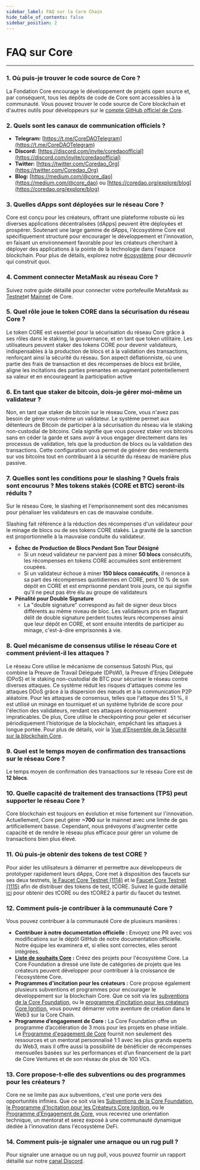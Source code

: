 ```yaml
---
sidebar_label: FAQ sur la Core Chain
hide_table_of_contents: false
sidebar_position: 2
---
```


# FAQ sur Core

---

### 1. Où puis-je trouver le code source de Core ?

La Fondation Core encourage le développement de projets open source et, par conséquent, tous les dépôts de code de Core sont accessibles à la communauté. Vous pouvez trouver le code source de Core blockchain et d'autres outils pour développeurs sur le [compte GitHub officiel de Core](https://github.com/coredao-org).

### 2. Quels sont les canaux de communication officiels ?

- **Telegram:** [https://t.me/CoreDAOTelegram](https://t.me/CoreDAOTelegram)
- **Discord:** [https://discord.com/invite/coredaoofficial](https://discord.com/invite/coredaoofficial)
- **Twitter:** [https://twitter.com/Coredao_Org](https://twitter.com/Coredao_Org)
- **Blog:** [https://medium.com/@core_dao](https://medium.com/@core_dao) ou [https://coredao.org/explore/blog](https://coredao.org/explore/blog)

<!-- ### 3. How to query the current system parameters?
     -->

### 3. Quelles dApps sont déployées sur le réseau Core ?

Core est conçu pour les créateurs, offrant une plateforme robuste où les diverses applications décentralisées (dApps) peuvent être déployées et prospérer. Soutenant une large gamme de dApps, l'écosystème Core est spécifiquement structuré pour encourager le développement et l'innovation, en faisant un environnement favorable pour les créateurs cherchant à déployer des applications à la pointe de la technologie dans l'espace blockchain. Pour plus de détails, explorez notre [écosystème](https://coredao.org/explore/ecosystem) pour découvrir qui construit quoi.

### 4. Comment connecter MetaMask au réseau Core ?

Suivez notre guide détaillé pour connecter votre portefeuille MetaMask au [Testnet](../Dev-Guide/core-wallet-config.md)et [Mainnet](../Dev-Guide/core-mainnet-wallet-config.md) de Core.

### 5. Quel rôle joue le token CORE dans la sécurisation du réseau Core ?

Le token CORE est essentiel pour la sécurisation du réseau Core grâce à ses rôles dans le staking, la gouvernance, et en tant que token utilitaire. Les utilisateurs peuvent staker des tokens CORE pour devenir validateurs, indispensables à la production de blocs et à la validation des transactions, renforçant ainsi la sécurité du réseau. Son aspect déflationniste, où une partie des frais de transaction et des récompenses de blocs est brûlée, aligne les incitations des parties prenantes en augmentant potentiellement sa valeur et en encourageant la participation active

### 6. En tant que staker de bitcoin, dois-je gérer moi-même un validateur ?

Non, en tant que staker de bitcoin sur le réseau Core, vous n'avez pas besoin de gérer vous-même un validateur. Le système permet aux détenteurs de Bitcoin de participer à la sécurisation du réseau via le staking non-custodial de bitcoins. Cela signifie que vous pouvez staker vos bitcoins sans en céder la garde et sans avoir à vous engager directement dans les processus de validation, tels que la production de blocs ou la validation des transactions. Cette configuration vous permet de générer des rendements sur vos bitcoins tout en contribuant à la sécurité du réseau de manière plus passive.

### 7. Quelles sont les conditions pour le slashing ? Quels frais sont encourus ? Mes tokens stakés (CORE et BTC) seront-ils réduits ?

Sur le réseau Core, le slashing et l'emprisonnement sont des mécanismes pour pénaliser les validateurs en cas de mauvaise conduite.

Slashing fait référence à la réduction des récompenses d'un validateur pour le minage de blocs ou de ses tokens CORE stakés. La gravité de la sanction est proportionnelle à la mauvaise conduite du validateur.

- **Échec de Production de Blocs Pendant Son Tour Désigné**
    - Si un nœud validateur ne parvient pas à miner **50 blocs** consécutifs, les récompenses en tokens CORE accumulées sont entièrement coupées.
    - Si un validateur échoue à miner **150 blocs consécutifs**, il renonce à sa part des récompenses quotidiennes en CORE, perd 10 % de son dépôt en CORE et est emprisonné pendant trois jours, ce qui signifie qu'il ne peut pas être élu au groupe de validateurs
- **Pénalité pour Double Signature**
    - La "double signature" correspond au fait de signer deux blocs différents au même niveau de bloc. Les validateurs pris en flagrant délit de double signature perdent toutes leurs récompenses ainsi que leur dépôt en CORE, et sont ensuite interdits de participer au minage, c'est-à-dire emprisonnés à vie.

### 8. Quel mécanisme de consensus utilise le réseau Core et comment prévient-il les attaques ?

Le réseau Core utilise le mécanisme de consensus Satoshi Plus, qui combine la Preuve de Travail Déléguée (DPoW), la Preuve d'Enjeu Déléguée (DPoS) et le staking non-custodial de BTC pour sécuriser le réseau contre diverses attaques. Ce système réduit les risques d'attaques comme les attaques DDoS grâce à la dispersion des nœuds et à la communication P2P aléatoire. Pour les attaques de consensus, telles que l'attaque des 51 %, il est utilisé un minage en tourniquet et un système hybride de score pour l'élection des validateurs, rendant ces attaques économiquement impraticables. De plus, Core utilise le checkpointing pour geler et sécuriser périodiquement l'historique de la blockchain, empêchant les attaques à longue portée. Pour plus de détails, voir la [Vue d'Ensemble de la Sécurité sur la blockchain Core](https://whitepaper.coredao.org/core-white-paper-v1.0.7/satoshi-plus-consensus/security).

### 9. Quel est le temps moyen de confirmation des transactions sur le réseau Core ?

Le temps moyen de confirmation des transactions sur le réseau Core est de **12 blocs**.

### 10. Quelle capacité de traitement des transactions (TPS) peut supporter le réseau Core ?

Core blockchain est toujours en évolution et mise fortement sur l'innovation. Actuellement, Core peut gérer **~700** sur le mainnet avec une limite de gas artificiellement basse. Cependant, nous prévoyons d'augmenter cette capacité et de rendre le réseau plus efficace pour gérer un volume de transactions bien plus élevé.

### 11. Où puis-je obtenir des tokens de test CORE ?

Pour aider les utilisateurs à démarrer et permettre aux développeurs de prototyper rapidement leurs dApps, Core met à disposition des faucets sur ses deux testnets, [le Faucet Core Testnet (1114)](https://scan.test2.btcs.network/faucet) et le [Faucet Core Testnet (1115)](https://scan.test.btcs.network/faucet) afin de distribuer des tokens de test, tCORE. Suivez le guide détaillé [ici](../Dev-Guide/core-faucet.md) pour obtenir des tCORE ou des tCORE2 à partir du faucet du testnet.

### 12. Comment puis-je contribuer à la communauté Core ?

Vous pouvez contribuer à la communauté Core de plusieurs manières :

- **Contribuer à notre documentation officielle :** Envoyez une PR avec vos modifications sur le dépôt GitHub de notre documentation officielle. Notre équipe les examinera et, si elles sont correctes, elles seront intégrées.
- **[Liste de souhaits Core](https://github.com/coredao-org/core-community-contributions) :** Créez des projets pour l'écosystème Core. La Core Foundation a dressé une liste de catégories de projets que les créateurs peuvent développer pour contribuer à la croissance de l'écosystème Core.
- **Programmes d'incitation pour les créateurs :** Core propose également plusieurs subventions et programmes pour encourager le développement sur la blockchain Core. Que ce soit via les [subventions de la Core Foundation](https://coredaofoundation.org/fund-your-project), ou le [programme d'incitation pour les créateurs Core Ignition](https://coredao.org/initiatives/incentiveprogram), vous pouvez démarrer votre aventure de création dans le Web3 sur la Core Chain.
- **Programme d’engagement de Core :** La Core Foundation offre un programme d’accélération de 3 mois pour les projets en phase initiale. Le [Programme d'egagement de Core](https://coredao.org/initiatives/commit-program) fournit non seulement des ressources et un mentorat personnalisé 1:1 avec les plus grands experts du Web3, mais il offre aussi la possibilité de bénéficier de récompenses mensuelles basées sur les performances et d’un financement de la part de Core Ventures et de son réseau de plus de 100 VCs.

### 13. Core propose-t-elle des subventions ou des programmes pour les créateurs ?

Core ne se limite pas aux subventions, c'est une porte vers des opportunités infinies. Que ce soit via les [Subventions de la Core Foundation](https://coredaofoundation.org/fund-your-project), [le Programme d'Incitation pour les Créateurs Core Ignition](https://coredao.org/initiatives/incentiveprogram), ou le [Programme d’Engagement de Core](https://coredao.org/initiatives/commit-program), vous recevrez une orientation technique, un mentorat et serez exposé à une communauté dynamique dédiée à l'innovation dans l'écosystème DeFi.

### 14. Comment puis-je signaler une arnaque ou un rug pull ?

Pour signaler une arnaque ou un rug pull, vous pouvez fournir un rapport détaillé sur notre [canal Discord](https://discord.com/invite/coredaoofficial).

